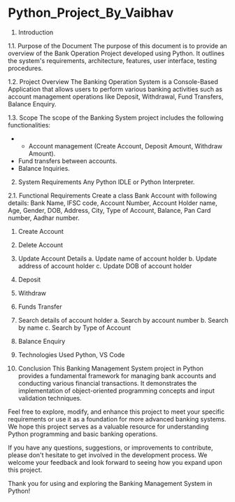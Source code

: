 # Python_Project_By_Vaibhav
1. Introduction
   
1.1. Purpose of the Document
The purpose of this document is to provide an overview of the Bank Operation Project developed using Python. It outlines the system's requirements, architecture, features, user interface, testing procedures.

1.2. Project Overview
The Banking Operation System is a Console-Based Application that allows users to perform various banking activities such as account management operations like Deposit, Withdrawal, Fund Transfers, Balance Enquiry.

1.3. Scope
The scope of the Banking System project includes the following functionalities:
- - Account management (Create Account, Deposit Amount, Withdraw Amount).
- Fund transfers between accounts.
- Balance Inquiries.
  
2. System Requirements
   Any Python IDLE or Python Interpreter.
   
2.1. Functional Requirements
Create a class Bank Account with following details:
Bank Name, IFSC code, Account Number, Account Holder name, Age, Gender, DOB, Address, City, Type of Account, Balance, Pan Card number, Aadhar number.
1. Create Account
2. Delete Account
3. Update Account Details
a. Update name of account holder
b. Update address of account holder
c. Update DOB of account holder
4. Deposit
5. Withdraw
6. Funds Transfer
7. Search details of account holder
a. Search by account number
b. Search by name
c. Search by Type of Account
8. Balance Enquiry

3. Technologies Used
    Python, VS Code

4. Conclusion
  This Banking Management System project in Python provides a fundamental framework for managing bank accounts and conducting various financial transactions. It demonstrates the implementation of object-oriented programming concepts and input validation techniques.

Feel free to explore, modify, and enhance this project to meet your specific requirements or use it as a foundation for more advanced banking systems. We hope this project serves as a valuable resource for understanding Python programming and basic banking operations.

If you have any questions, suggestions, or improvements to contribute, please don't hesitate to get involved in the development process. We welcome your feedback and look forward to seeing how you expand upon this project.

Thank you for using and exploring the Banking Management System in Python!







